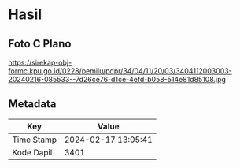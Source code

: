# Hasil

## Foto C Plano

https://sirekap-obj-formc.kpu.go.id/0228/pemilu/pdpr/34/04/11/20/03/3404112003003-20240216-085533--7d26ce76-d1ce-4efd-b058-514e81d85108.jpg


## Metadata

| Key        | Value               |
| ---------- | ------------------- |
| Time Stamp | 2024-02-17 13:05:41 |
| Kode Dapil | 3401                |



